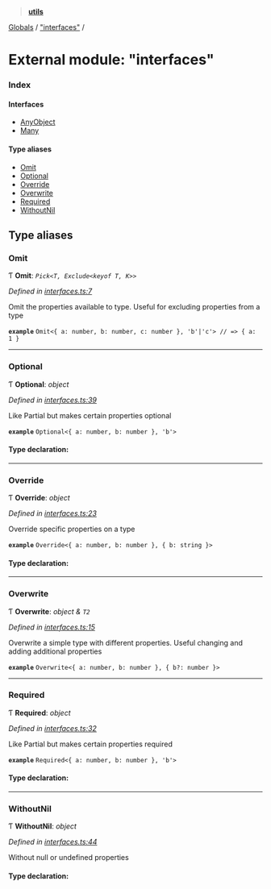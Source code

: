 > **[utils](../README.md)**

[Globals](../README.md) / ["interfaces"](_interfaces_.md) /

# External module: "interfaces"

### Index

#### Interfaces

* [AnyObject](../interfaces/_interfaces_.anyobject.md)
* [Many](../interfaces/_interfaces_.many.md)

#### Type aliases

* [Omit](_interfaces_.md#omit)
* [Optional](_interfaces_.md#optional)
* [Override](_interfaces_.md#override)
* [Overwrite](_interfaces_.md#overwrite)
* [Required](_interfaces_.md#required)
* [WithoutNil](_interfaces_.md#withoutnil)

## Type aliases

###  Omit

Ƭ **Omit**: *`Pick<T, Exclude<keyof T, K>>`*

*Defined in [interfaces.ts:7](https://github.com/terascope/teraslice/tree/683dac73cdbcf5a70581ac5c9ea14ddddf69eb91/packages/utils/interfaces.ts#L7)*

Omit the properties available to type.
Useful for excluding properties from a type

**`example`** `Omit<{ a: number, b: number, c: number }, 'b'|'c'> // => { a: 1 }`

___

###  Optional

Ƭ **Optional**: *object*

*Defined in [interfaces.ts:39](https://github.com/terascope/teraslice/tree/683dac73cdbcf5a70581ac5c9ea14ddddf69eb91/packages/utils/interfaces.ts#L39)*

Like Partial but makes certain properties optional

**`example`** `Optional<{ a: number, b: number }, 'b'>`

#### Type declaration:

___

###  Override

Ƭ **Override**: *object*

*Defined in [interfaces.ts:23](https://github.com/terascope/teraslice/tree/683dac73cdbcf5a70581ac5c9ea14ddddf69eb91/packages/utils/interfaces.ts#L23)*

Override specific properties on a type

**`example`** `Override<{ a: number, b: number }, { b: string }>`

#### Type declaration:

___

###  Overwrite

Ƭ **Overwrite**: *object & `T2`*

*Defined in [interfaces.ts:15](https://github.com/terascope/teraslice/tree/683dac73cdbcf5a70581ac5c9ea14ddddf69eb91/packages/utils/interfaces.ts#L15)*

Overwrite a simple type with different properties.
Useful changing and adding additional properties

**`example`** `Overwrite<{ a: number, b: number }, { b?: number }>`

___

###  Required

Ƭ **Required**: *object*

*Defined in [interfaces.ts:32](https://github.com/terascope/teraslice/tree/683dac73cdbcf5a70581ac5c9ea14ddddf69eb91/packages/utils/interfaces.ts#L32)*

Like Partial but makes certain properties required

**`example`** `Required<{ a: number, b: number }, 'b'>`

#### Type declaration:

___

###  WithoutNil

Ƭ **WithoutNil**: *object*

*Defined in [interfaces.ts:44](https://github.com/terascope/teraslice/tree/683dac73cdbcf5a70581ac5c9ea14ddddf69eb91/packages/utils/interfaces.ts#L44)*

Without null or undefined properties

#### Type declaration: